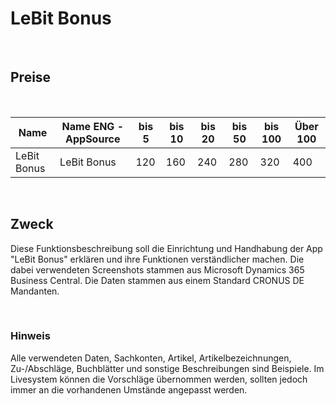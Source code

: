 # LeBit Bonus

<br>

## Preise

<br>

| Name                                    | Name ENG -AppSource               | bis 5 | bis 10 | bis 20 | bis 50 | bis 100 | Über 100 |
|-----------------------------------------|-----------------------------------|-------|--------|--------|--------|---------|----------|
| LeBit Bonus                             | LeBit Bonus                       | 120   | 160    | 240    | 280    | 320     | 400      |

<br>

## Zweck

Diese Funktionsbeschreibung soll die Einrichtung und Handhabung der App
\"LeBit Bonus\" erklären und ihre Funktionen verständlicher machen. Die
dabei verwendeten Screenshots stammen aus Microsoft Dynamics 365
Business Central. Die Daten stammen aus einem Standard CRONUS DE
Mandanten.

<br>

### Hinweis

Alle verwendeten Daten, Sachkonten, Artikel, Artikelbezeichnungen,
Zu-/Abschläge, Buchblätter und sonstige Beschreibungen sind Beispiele.
Im Livesystem können die Vorschläge übernommen werden, sollten jedoch
immer an die vorhandenen Umstände angepasst werden.
